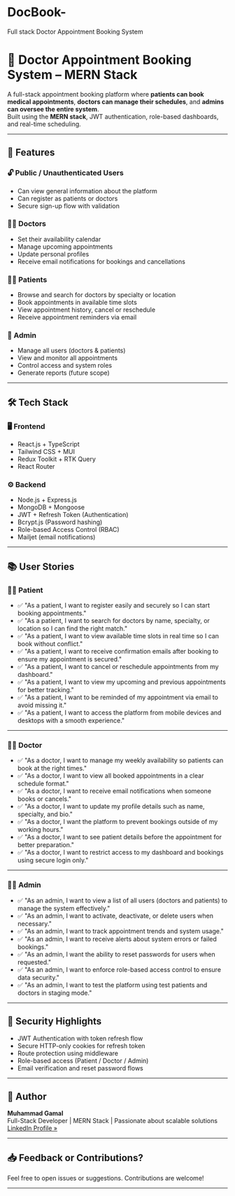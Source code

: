 # DocBook-

Full stack Doctor Appointment Booking System

# 🏥 Doctor Appointment Booking System – MERN Stack

A full-stack appointment booking platform where **patients can book medical appointments**, **doctors can manage their schedules**, and **admins can oversee the entire system**.  
Built using the **MERN stack**, JWT authentication, role-based dashboards, and real-time scheduling.

---

## 🚀 Features

### 🔓 Public / Unauthenticated Users

- Can view general information about the platform
- Can register as patients or doctors
- Secure sign-up flow with validation

### 👨‍⚕️ Doctors

- Set their availability calendar
- Manage upcoming appointments
- Update personal profiles
- Receive email notifications for bookings and cancellations

### 🧑‍🎓 Patients

- Browse and search for doctors by specialty or location
- Book appointments in available time slots
- View appointment history, cancel or reschedule
- Receive appointment reminders via email

### 🔐 Admin

- Manage all users (doctors & patients)
- View and monitor all appointments
- Control access and system roles
- Generate reports (future scope)

---

## 🛠️ Tech Stack

### 🖥️ Frontend

- React.js + TypeScript
- Tailwind CSS + MUI
- Redux Toolkit + RTK Query
- React Router

### ⚙️ Backend

- Node.js + Express.js
- MongoDB + Mongoose
- JWT + Refresh Token (Authentication)
- Bcrypt.js (Password hashing)
- Role-based Access Control (RBAC)
- Mailjet (email notifications)

<!-- ## 💻 Screenshots

| Page | Screenshot |
|------|------------|
| Home Page | ![Home](./screenshots/home.jpg) |
| Doctor Dashboard | ![Doctor](./screenshots/doctor_dashboard.jpg) |
| Patient Booking | ![Booking](./screenshots/booking.jpg) |
| Admin Panel | ![Admin](./screenshots/admin.jpg) |
| Email Notifications | ![Mail](./screenshots/email.jpg) |

> _Note: Add your own images in the `/screenshots` folder and link accordingly._ -->

---

## 📚 User Stories

### 👩‍⚕️ Patient

- ✅ "As a patient, I want to register easily and securely so I can start booking appointments."
- ✅ "As a patient, I want to search for doctors by name, specialty, or location so I can find the right match."
- ✅ "As a patient, I want to view available time slots in real time so I can book without conflict."
- ✅ "As a patient, I want to receive confirmation emails after booking to ensure my appointment is secured."
- ✅ "As a patient, I want to cancel or reschedule appointments from my dashboard."
- ✅ "As a patient, I want to view my upcoming and previous appointments for better tracking."
- ✅ "As a patient, I want to be reminded of my appointment via email to avoid missing it."
- ✅ "As a patient, I want to access the platform from mobile devices and desktops with a smooth experience."

---

### 🧑‍⚕️ Doctor

- ✅ "As a doctor, I want to manage my weekly availability so patients can book at the right times."
- ✅ "As a doctor, I want to view all booked appointments in a clear schedule format."
- ✅ "As a doctor, I want to receive email notifications when someone books or cancels."
- ✅ "As a doctor, I want to update my profile details such as name, specialty, and bio."
- ✅ "As a doctor, I want the platform to prevent bookings outside of my working hours."
- ✅ "As a doctor, I want to see patient details before the appointment for better preparation."
- ✅ "As a doctor, I want to restrict access to my dashboard and bookings using secure login only."

---

### 🧑‍💼 Admin

- ✅ "As an admin, I want to view a list of all users (doctors and patients) to manage the system effectively."
- ✅ "As an admin, I want to activate, deactivate, or delete users when necessary."
- ✅ "As an admin, I want to track appointment trends and system usage."
- ✅ "As an admin, I want to receive alerts about system errors or failed bookings."
- ✅ "As an admin, I want the ability to reset passwords for users when requested."
- ✅ "As an admin, I want to enforce role-based access control to ensure data security."
- ✅ "As an admin, I want to test the platform using test patients and doctors in staging mode."

---

## 🔐 Security Highlights

- JWT Authentication with token refresh flow
- Secure HTTP-only cookies for refresh token
- Route protection using middleware
- Role-based access (Patient / Doctor / Admin)
- Email verification and reset password flows

---

<!--
## 📺 Demo Video

[![Watch the video](https://img.youtube.com/vi/xQELe3e0ieA/0.jpg)](https://www.youtube.com/watch?v=xQELe3e0ieA&ab_channel=DevHub)

--- -->
<!--
## 🔗 Links

- 🧠 [LinkedIn](https://www.linkedin.com/in/muhammad-gmal-61330119b/)
<!-- - 🔴 [Live Demo](#) *(optional if hosted)*

- 💻 [YouTube Video](https://www.youtube.com/watch?v=xQELe3e0ieA&ab_channel=DevHub) -->

## 🧠 Author

**Muhammad Gamal**  
Full-Stack Developer | MERN Stack | Passionate about scalable solutions  
[LinkedIn Profile »](https://www.linkedin.com/in/muhammad-gmal-61330119b/)

---

## 📥 Feedback or Contributions?

Feel free to open issues or suggestions. Contributions are welcome!

---
